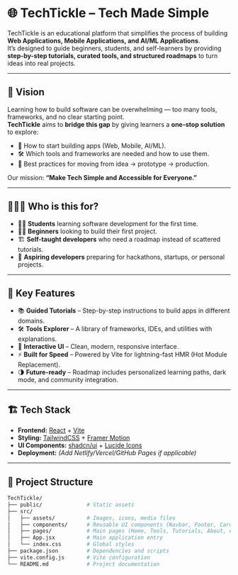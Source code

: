 # 🌐 TechTickle – Tech Made Simple  

TechTickle is an educational platform that simplifies the process of building **Web Applications, Mobile Applications, and AI/ML Applications**.  
It’s designed to guide beginners, students, and self-learners by providing **step-by-step tutorials, curated tools, and structured roadmaps** to turn ideas into real projects.  

---

## 🎯 Vision  

Learning how to build software can be overwhelming — too many tools, frameworks, and no clear starting point.  
**TechTickle** aims to **bridge this gap** by giving learners a **one-stop solution** to explore:  

- 📱 How to start building apps (Web, Mobile, AI/ML).  
- 🛠 Which tools and frameworks are needed and how to use them.  
- 🚀 Best practices for moving from idea → prototype → production.  

Our mission: **“Make Tech Simple and Accessible for Everyone.”**  

---

## 🧑‍🤝‍🧑 Who is this for?  

- 🧑‍🎓 **Students** learning software development for the first time.  
- 👨‍💻 **Beginners** looking to build their first project.  
- 🏗 **Self-taught developers** who need a roadmap instead of scattered tutorials.  
- 🚀 **Aspiring developers** preparing for hackathons, startups, or personal projects.  

---

## 🚀 Key Features  

- 📚 **Guided Tutorials** – Step-by-step instructions to build apps in different domains.  
- 🛠 **Tools Explorer** – A library of frameworks, IDEs, and utilities with explanations.  
- 🎨 **Interactive UI** – Clean, modern, responsive interface.  
- ⚡ **Built for Speed** – Powered by Vite for lightning-fast HMR (Hot Module Replacement).  
- 🌗 **Future-ready** – Roadmap includes personalized learning paths, dark mode, and community integration.  

---

## 🏗️ Tech Stack  

- **Frontend:** [React](https://react.dev/) + [Vite](https://vitejs.dev/)  
- **Styling:** [TailwindCSS](https://tailwindcss.com/) + [Framer Motion](https://www.framer.com/motion/)  
- **UI Components:** [shadcn/ui](https://ui.shadcn.com/) + [Lucide Icons](https://lucide.dev/)  
- **Deployment:** *(Add Netlify/Vercel/GitHub Pages if applicable)*  

---

## 📂 Project Structure  

```bash
TechTickle/
├── public/              # Static assets
├── src/
│   ├── assets/          # Images, icons, media files
│   ├── components/      # Reusable UI components (Navbar, Footer, Cards, etc.)
│   ├── pages/           # Main pages (Home, Tools, Tutorials, About, etc.)
│   ├── App.jsx          # Main application entry
│   └── index.css        # Global styles
├── package.json         # Dependencies and scripts
├── vite.config.js       # Vite configuration
└── README.md            # Project documentation
